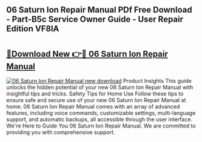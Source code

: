 ## 06 Saturn Ion Repair Manual PDf Free Download - Part-B5c Service Owner Guide - User Repair Edition VF8lA

# <h2><a href="http://bc64382.oget.top/?id=06+Saturn+Ion+Repair+Manual">🔗Download New 👉🔴 06 Saturn Ion Repair Manual</a></h2>

[![06 Saturn Ion Repair Manual new download](https://i.imgur.com/5g1atiW.png)](http://bc64382.oget.top/?id=06+Saturn+Ion+Repair+Manual)
Product Insights This guide unlocks the hidden potential of your new 06 Saturn Ion Repair Manual with insightful tips and tricks. Safety Tips for Home Use Follow these tips to ensure safe and secure use of your new 06 Saturn Ion Repair Manual at home. 06 Saturn Ion Repair Manual comes with an array of advanced features, including voice commands, customizable settings, multi-language support, and automatic backups, all accessible through the user interface. We're Here to Guide You 06 Saturn Ion Repair Manual. We are committed to providing you with comprehensive support.
